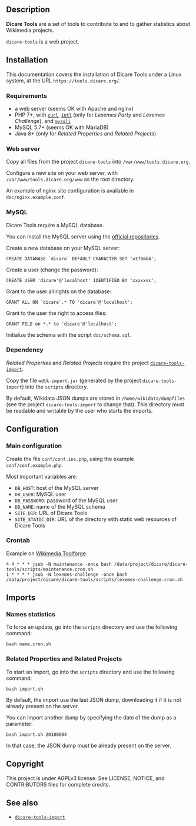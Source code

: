 ## Description

**Dicare Tools** are a set of tools to contribute to and to gather statistics about Wikimedia projects.

`dicare-tools` is a web project.

## Installation

This documentation covers the installation of Dicare Tools under a Linux system, at the URL `https://tools.dicare.org/`.

### Requirements

* a web server (seems OK with Apache and nginx)
* PHP 7+, with [`curl`](https://www.php.net/manual/en/book.curl.php), [`intl`](https://www.php.net/manual/en/book.intl.php) (only for *Lexemes Party* and *Lexemes Challenge*), and [`mysqli`](https://www.php.net/manual/en/book.mysqli.php)
* MySQL 5.7+ (seems OK with MariaDB)
* Java 8+ (only for *Related Properties* and *Related Projects*)

### Web server

Copy all files from the project `dicare-tools` into `/var/www/tools.dicare.org`.

Configure a new site on your web server, with `/var/www/tools.dicare.org/www` as the root directory.

An example of nginx site configuration is available in `doc/nginx.example.conf`.

### MySQL

Dicare Tools require a MySQL database.

You can install the MySQL server using the [official repositories](https://dev.mysql.com/downloads/repo/).

Create a new database on your MySQL server:

    CREATE DATABASE `dicare` DEFAULT CHARACTER SET 'utf8mb4';

Create a user (change the password):

    CREATE USER 'dicare'@'localhost' IDENTIFIED BY 'xxxxxxx';

Grant to the user all rights on the database:

    GRANT ALL ON `dicare`.* TO 'dicare'@'localhost';

Grant to the user the right to access files:

    GRANT FILE on *.* to 'dicare'@'localhost';

Initialize the schema with the script `doc/schema.sql`.

### Dependency

*Related Properties* and *Related Projects* require the project [`dicare-tools-import`](https://github.com/envlh/dicare-tools-import).

Copy the file `wdtk-import.jar` (generated by the project `dicare-tools-import`) into the `scripts` directory.

By default, Wikidata JSON dumps are stored in `/home/wikidata/dumpfiles` (see the project `dicare-tools-import` to change that). This directory must be readable and writable by the user who starts the imports.

## Configuration

### Main configuration

Create the file `conf/conf.inc.php`, using the example `conf/conf.example.php`.

Most important variables are:

* `DB_HOST`: host of the MySQL server
* `DB_USER`: MySQL user
* `DB_PASSWORD`: password of the MySQL user
* `DB_NAME`: name of the MySQL schema
* `SITE_DIR`: URL of Dicare Tools
* `SITE_STATIC_DIR`: URL of the directory with static web resources of Dicare Tools

### Crontab

Example on [Wikimedia Toolforge](https://admin.toolforge.org/):

    4 4 * * * jsub -N maintenance -once bash /data/project/dicare/dicare-tools/scripts/maintenance.cron.sh
    1 * * * * jsub -N lexemes-challenge -once bash /data/project/dicare/dicare-tools/scripts/lexemes-challenge.cron.sh

## Imports

### Names statistics

To force an update, go into the `scripts` directory and use the following command:

    bash name.cron.sh

### Related Properties and Related Projects

To start an import, go into the `scripts` directory and use the following command:

    bash import.sh

By default, the import use the last JSON dump, downloading it if it is not already present on the server.

You can import another dump by specifying the date of the dump as a parameter:

    bash import.sh 20180604

In that case, the JSON dump must be already present on the server.

## Copyright

This project is under AGPLv3 license. See LICENSE, NOTICE, and CONTRIBUTORS files for complete credits.

## See also

* [`dicare-tools-import`](https://github.com/envlh/dicare-tools-import)
